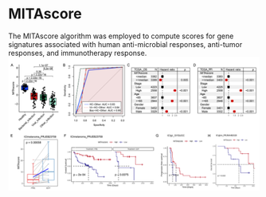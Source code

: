 # MITAscore
The MITAscore algorithm was employed to compute scores for gene signatures associated with human anti-microbial responses, anti-tumor responses, and immunotherapy response. 
![Fig.S1](https://github.com/zhaoxia413/MITAscore/blob/master/Figures/Fig.S1.png "Fig.S1")